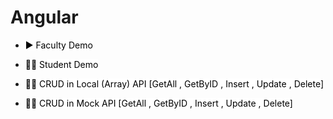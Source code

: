 # Angular

- <a href="https://github.com/yashkhokhar28/Angular/tree/main/FirstProject" title="Faculty Demo" style="background-color:#FFFFFF;color:#000000;text-decoration:none">▶ Faculty Demo </a>

- <a href="https://github.com/yashkhokhar28/Angular/tree/main/SecondProject" title="Student Demo" style="background-color:#FFFFFF;color:#000000;text-decoration:none">🧑‍💻 Student Demo </a>

- <a href="https://github.com/yashkhokhar28/Angular/tree/main/ThirdProject" title="Student Demo" style="background-color:#FFFFFF;color:#000000;text-decoration:none">🧑‍💻 CRUD in Local (Array) API [GetAll , GetByID , Insert , Update , Delete]</a>

- <a href="https://github.com/yashkhokhar28/Angular/tree/main/FourthProject" title="Student Demo" style="background-color:#FFFFFF;color:#000000;text-decoration:none">🧑‍💻 CRUD in Mock API [GetAll , GetByID , Insert , Update , Delete]</a>
